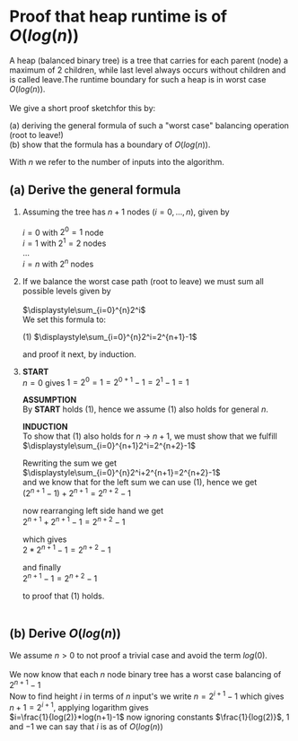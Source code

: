 # Proof that heap runtime is of $`O(log(n))`$ <br>

A heap (balanced binary tree) is a tree that carries for each parent (node) a maximum of  $`2`$ children, while last level always occurs without children and is called leave.The runtime boundary for such a heap is in worst case $`O(log(n))`$.<br><br>
We give a short proof sketchfor this by:

(a) deriving the general formula of such a "worst case" balancing operation (root to leave!)  
(b) show that the formula has a boundary of $`O(log(n))`$.<br>

With $`n`$ we refer to the number of inputs into the algorithm.

## (a) Derive the general formula
1. Assuming the tree has $`n+1`$ nodes ($`i=0,...,n`$), given by <br><br>
   $`i=0`$ with $`2^{0}=1`$ node <br>
   $`i=1`$ with $`2^{1}=2`$ nodes <br>
   $`...`$ <br>
   $`i=n`$ with $`2^{n}`$ nodes <br>
   
2. If we balance the worst case path (root to leave) we must sum all possible levels given by<br><br>
   $`\displaystyle\sum_{i=0}^{n}2^i`$<br> 
   We set this formula to:<br>
   
   (1) $`\displaystyle\sum_{i=0}^{n}2^i=2^{n+1}-1`$

   and proof it next, by induction.
   
3. **START**<br> 
    $`n=0`$ gives $`1=2^{0}=1=2^{0+1}-1=2^{1}-1=1`$

   **ASSUMPTION**<br>
   By **START** holds (1), hence we assume (1) also holds for general $`n`$.
   
   **INDUCTION**<br>
   To show that (1) also holds for $`n`$ $`\rightarrow`$ $`n+1`$, we must show that we fulfill<br>
   $`\displaystyle\sum_{i=0}^{n+1}2^i=2^{n+2}-1`$<br>
   
   Rewriting the sum we get<br>
   $`\displaystyle\sum_{i=0}^{n}2^i+2^{n+1}=2^{n+2}-1`$<br>
   and we know that for the left sum we can use (1), hence we get<br>
   $`(2^{n+1}-1)+2^{n+1}=2^{n+2}-1`$<br>
   
   now rearranging left side hand we get<br>
   $`2^{n+1}+2^{n+1}-1=2^{n+2}-1`$<br>
   
   which gives<br>
   $`2*2^{n+1}-1=2^{n+2}-1`$<br>
   
   and finally<br>
   $`2^{n+1}-1=2^{n+2}-1`$<br>
   
   to proof that (1) holds.<br><br>

##  (b) Derive $`O(log(n))`$ 
We assume  $`n>0`$ to not proof a trivial case and avoid the term   $`log(0)`$.<br>  
We now know that each $`n`$ node binary tree has a worst case balancing of<br>
   $`2^{n+1}-1`$<br>
Now to find height  $`i`$ in terms of $`n`$ input's we write $`n=2^{i+1}-1`$  which gives  $`n+1=2^{i+1}`$, applying logarithm gives<br>
$`i=\frac{1}{log(2)}*log(n+1)-1`$ now ignoring constants $`\frac{1}{log(2)}`$, $`1`$ and $`-1`$ we can say that $`i`$ is as of $`O(log(n))`$ 
